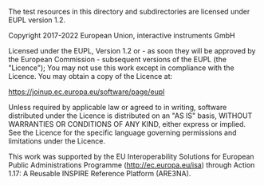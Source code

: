 The test resources in this directory and subdirectories are licensed under 
EUPL version 1.2.

Copyright 2017-2022 European Union, interactive instruments GmbH

Licensed under the EUPL, Version 1.2 or - as soon they will be approved by
the European Commission - subsequent versions of the EUPL (the "Licence");
You may not use this work except in compliance with the Licence.
You may obtain a copy of the Licence at:

https://joinup.ec.europa.eu/software/page/eupl

Unless required by applicable law or agreed to in writing, software
distributed under the Licence is distributed on an "AS IS" basis,
WITHOUT WARRANTIES OR CONDITIONS OF ANY KIND, either express or implied.
See the Licence for the specific language governing permissions and
limitations under the Licence.

This work was supported by the EU Interoperability Solutions for
European Public Administrations Programme (http://ec.europa.eu/isa)
through Action 1.17: A Reusable INSPIRE Reference Platform (ARE3NA).
